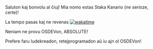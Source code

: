 Saluton kaj bonvolu al ĉiuj! Mia nomo estas Staka Kanario (ne serioze, certe)!

La tempo pasas kaj ne revenas
[![wakatime](https://wakatime.com/badge/user/e499fd92-9947-4040-bda3-c2d7f2866926.svg)](https://wakatime.com/@e499fd92-9947-4040-bda3-c2d7f2866926)

Neniam ne provu OSDEVon, ABSOLUTE!

Prefere faru ludekreadon, retejprogramadon aŭ iu ajn ol OSDEVon!

